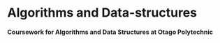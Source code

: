# Algorithms and Data-structures

**Coursework for Algorithms and Data Structures at Otago Polytechnic**
